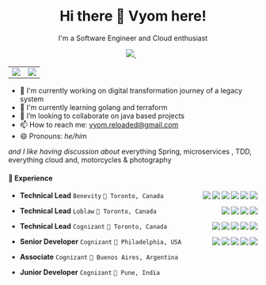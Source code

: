 <h1 align='center'>
  Hi there 👋 Vyom here!
</h1>
<p align='center'>
  I'm a Software Engineer and Cloud enthusiast
</p>
<p align='center'>  
  <a href="https://www.linkedin.com/in/vyomrastogi/">
    <img src="https://img.shields.io/badge/linkedin-%230077B5.svg?&style=for-the-badge&logo=linkedin&logoColor=white" />
  </a>&nbsp;&nbsp; 
</p>

<table border='0' class='none' >
    <tr align="center">
        <td><a href="#"><img src="https://github-readme-stats.vercel.app/api?username=vyomrastogi&show_icons=true&count_private=true&theme=tokyonight"></a></td>
         <td><a href="#"><img src="https://github-readme-streak-stats.herokuapp.com/?user=vyomrastogi&theme=tokyonight"></a></td>
    </tr>
</table>


- 🔭 I'm currently working on digital transformation journey of a legacy system
- 🌱 I'm currently learning golang and terraform
- 👯 I’m looking to collaborate on java based projects
- 📫 How to reach me: vyom.reloaded@gmail.com
- 😄 Pronouns: _he/him_

 _and I like having discussion about_ everything Spring, microservices , TDD, everything cloud  and,  motorcycles & photography


#### 📃 Experience

<img align='right' src="https://img.shields.io/badge/Jira-0052CC?style=plastic&logo=Jira&logoColor=white"/>
<img align='right' src="https://img.shields.io/badge/Jenkins-D24939?style=plastic&logo=Jenkins&logoColor=white" />
<img align='right' src="https://img.shields.io/badge/AWS-232f3e?style=plastic&logo=amazonaws&logoColor=gold" />
<img align='right' src="https://img.shields.io/badge/Docker-0693e3?style=plastic&logo=docker&logoColor=white" />
<img align='right' src="https://img.shields.io/badge/PHP-4F5B93?style=plastic&logo=php" />
<img align='right' src="https://img.shields.io/badge/Terraform-fff?style=plastic&logo=terraform&logoColor=7b42bc" />
  
- **Technical Lead** `Benevity` `📍 Toronto, Canada`
<img align='right' src="https://img.shields.io/badge/Google_Cloud-4285F4?style=plastic&logo=google-cloud&logoColor=white" />
<img align='right' src="https://img.shields.io/badge/GitLab-330F63?style=plastic&logo=gitlab&logoColor=white" />
<img align='right' src="https://img.shields.io/badge/maven-C71A36?style=plastic&logo=apachemaven&logoColor=white" /> 
<img align='right' src="https://img.shields.io/badge/rabbitmq-%23FF6600.svg?&style=plastic&logo=rabbitmq&logoColor=white" />
  
- **Technical Lead** `Loblaw` `📍 Toronto, Canada`
<img align='right' src="https://img.shields.io/badge/gradle-02303A?style=plastic&logo=gradle&logoColor=white" /> 
<img align='right' src="https://img.shields.io/badge/Spring_Boot-F2F4F9?style=plastic&logo=spring-boot" />
<img align='right' src="https://img.shields.io/badge/GoCD-330F63?style=plastic&logo=gocd" />
<img align='right' src="https://img.shields.io/badge/Redis-222?style=plastic&logo=redis&logoColor=dc382c" />
<img align='right' src="https://img.shields.io/badge/Couchbase-EA2328?style=plastic&logo=couchbase&logoColor=white" /> 
  
- **Technical Lead** `Cognizant` `📍 Toronto, Canada` 
<img align='right' src="https://img.shields.io/badge/Cloud%20Foundry-1d5286?style=plastic&logo=cloudfoundry" />
<img align='right' src="https://img.shields.io/badge/Grafana-393946?style=plastic&logo=grafana" />
<img align='right' src="https://img.shields.io/badge/ELK-007bff?style=plastic&logo=elastic" />
<img align='right' src="https://img.shields.io/badge/MongoDB-green?style=plastic&logo=mongodb"/>
<img align='right' src="https://img.shields.io/badge/Kafka-8dbebe?style=plastic&logo=apachekafka&logoColor=231f20" />

- **Senior Developer** `Cognizant` `📍 Philadelphia, USA` 
  
- **Associate**        `Cognizant` `📍 Buenos Aires, Argentina`
  
- **Junior Developer** `Cognizant` `📍 Pune, India` 
